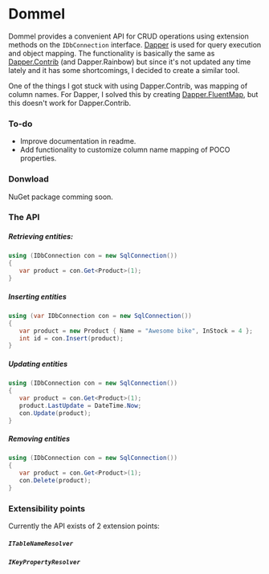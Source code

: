 Dommel
======

Dommel provides a convenient API for CRUD operations using extension methods on the `IDbConnection` interface. [Dapper](https://github.com/StackExchange/dapper-dot-net) is used for query execution and object mapping. The functionality is basically the same as [Dapper.Contrib](https://github.com/StackExchange/dapper-dot-net/tree/master/Dapper.Contrib) (and Dapper.Rainbow) but since it's not updated any time lately and it has some shortcomings, I decided to create a similar tool.

One of the things I got stuck with using Dapper.Contrib, was mapping of column names. For Dapper, I solved this by creating [Dapper.FluentMap](https://github.com/HenkMollema/Dapper-FluentMap), but this doesn't work for Dapper.Contrib.

### To-do
* Improve documentation in readme.
* Add functionality to customize column name mapping of POCO properties.

### Donwload
NuGet package comming soon.

### The API

##### Retrieving entities:

```csharp
using (IDbConnection con = new SqlConnection())
{
   var product = con.Get<Product>(1);
}
```

##### Inserting entities

```csharp
using (var IDbConnection con = new SqlConnection())
{
   var product = new Product { Name = "Awesome bike", InStock = 4 };
   int id = con.Insert(product);
}
```

##### Updating entities

```csharp
using (IDbConnection con = new SqlConnection())
{
   var product = con.Get<Product>(1);
   product.LastUpdate = DateTime.Now;
   con.Update(product);
}
```

##### Removing entities

```csharp
using (IDbConnection con = new SqlConnection())
{
   var product = con.Get<Product>(1);
   con.Delete(product);
}
```

### Extensibility points
Currently the API exists of 2 extension points:
##### `ITableNameResolver`

##### `IKeyPropertyResolver`
